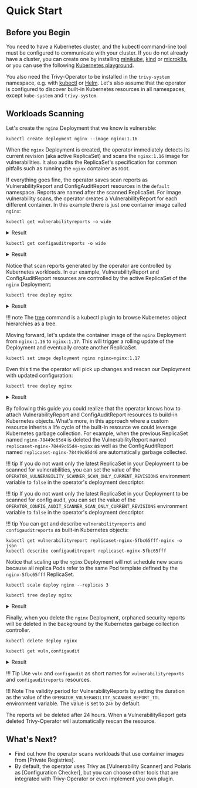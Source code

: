 # Quick Start

## Before you Begin

You need to have a Kubernetes cluster, and the kubectl command-line tool must be configured to communicate with your
cluster. If you do not already have a cluster, you can create one by installing [minikube], [kind] or [microk8s], or you can use the following [Kubernetes playground].

You also need the Trivy-Operator to be installed in the `trivy-system` namespace, e.g. with
[kubectl](./installation/kubectl.md) or [Helm](./installation/helm.md). Let's also assume that the operator is
configured to discover built-in Kubernetes resources in all namespaces, except `kube-system` and `trivy-system`.

## Workloads Scanning

Let's create the `nginx` Deployment that we know is vulnerable:

```
kubectl create deployment nginx --image nginx:1.16
```

When the `nginx` Deployment is created, the operator immediately detects its current revision (aka active ReplicaSet)
and scans the `nginx:1.16` image for vulnerabilities. It also audits the ReplicaSet's specification for common pitfalls
such as running the `nginx` container as root.

If everything goes fine, the operator saves scan reports as VulnerabilityReport and ConfigAuditReport resources in the
`default` namespace. Reports are named after the scanned ReplicaSet. For image vulnerability scans, the operator creates
a VulnerabilityReport for each different container. In this example there is just one container image called `nginx`:

```
kubectl get vulnerabilityreports -o wide
```
<details>
<summary>Result</summary>

```
NAME                                REPOSITORY      TAG    SCANNER   AGE   CRITICAL   HIGH   MEDIUM   LOW   UNKNOWN
replicaset-nginx-78449c65d4-nginx   library/nginx   1.16   Trivy     85s   33         62     49       114   1
```
</details>

```
kubectl get configauditreports -o wide
```
<details>
<summary>Result</summary>

```
NAME                          SCANNER     AGE    CRITICAL  HIGH   MEDIUM   LOW
replicaset-nginx-78449c65d4   Trivy       2m7s      0         0      6        7
```
</details>

Notice that scan reports generated by the operator are controlled by Kubernetes workloads. In our example,
VulnerabilityReport and ConfigAuditReport resources are controlled by the active ReplicaSet of the `nginx` Deployment:

```console
kubectl tree deploy nginx
```

<details>
<summary>Result</summary>

```
NAMESPACE  NAME                                                       READY  REASON  AGE
default    Deployment/nginx                                           -              7h2m
default    └─ReplicaSet/nginx-78449c65d4                              -              7h2m
default      ├─ConfigAuditReport/replicaset-nginx-78449c65d4          -              2m31s
default      ├─Pod/nginx-78449c65d4-5wvdx                             True           7h2m
default      └─VulnerabilityReport/replicaset-nginx-78449c65d4-nginx  -              2m7s
```
</details>

!!! note
The [tree] command is a kubectl plugin to browse Kubernetes object hierarchies as a tree.

Moving forward, let's update the container image of the `nginx` Deployment from `nginx:1.16` to `nginx:1.17`. This will
trigger a rolling update of the Deployment and eventually create another ReplicaSet.

```
kubectl set image deployment nginx nginx=nginx:1.17
```

Even this time the operator will pick up changes and rescan our Deployment with updated configuration:

```
kubectl tree deploy nginx
```

<details>
<summary>Result</summary>

```
NAMESPACE  NAME                                                       READY  REASON  AGE
default    Deployment/nginx                                           -              7h5m
default    ├─ReplicaSet/nginx-5fbc65fff                               -              2m36s
default    │ ├─ConfigAuditReport/replicaset-nginx-5fbc65fff           -              2m36s
default    │ ├─Pod/nginx-5fbc65fff-j7zl2                              True           2m36s
default    │ └─VulnerabilityReport/replicaset-nginx-5fbc65fff-nginx   -              2m22s
default    └─ReplicaSet/nginx-78449c65d4                              -              7h5m
default      ├─ConfigAuditReport/replicaset-nginx-78449c65d4          -              5m46s
default      └─VulnerabilityReport/replicaset-nginx-78449c65d4-nginx  -              5m22s
```
</details>

By following this guide you could realize that the operator knows how to attach VulnerabilityReport and
ConfigAuditReport resources to build-in Kubernetes objects. What's more, in this approach where a custom resource
inherits a life cycle of the built-in resource we could leverage Kubernetes garbage collection. For example, when the
previous ReplicaSet named `nginx-78449c65d4` is deleted the VulnerabilityReport named `replicaset-nginx-78449c65d4-nginx`
as well as the ConfigAuditReport named `replicaset-nginx-78449c65d46` are automatically garbage collected.

!!! tip
If you do not want only the latest ReplicaSet in your Deployment to be scanned for vulnerabilities, you can set the value
of the `OPERATOR_VULNERABILITY_SCANNER_SCAN_ONLY_CURRENT_REVISIONS` environment variable to `false` in the operator's
deployment descriptor.

!!! tip
If you do not want only the latest ReplicaSet in your Deployment to be scanned for config audit, you can set the value
of the `OPERATOR_CONFIG_AUDIT_SCANNER_SCAN_ONLY_CURRENT_REVISIONS` environment variable to `false` in the operator's
deployment descriptor.

!!! tip
You can get and describe `vulnerabilityreports` and `configauditreports` as built-in Kubernetes objects:
```
kubectl get vulnerabilityreport replicaset-nginx-5fbc65fff-nginx -o json
kubectl describe configauditreport replicaset-nginx-5fbc65fff
```

Notice that scaling up the `nginx` Deployment will not schedule new scans because all replica Pods refer to the same Pod
template defined by the `nginx-5fbc65fff` ReplicaSet.

```
kubectl scale deploy nginx --replicas 3
```

```
kubectl tree deploy nginx
```

<details>
<summary>Result</summary>

```
NAMESPACE  NAME                                                       READY  REASON  AGE
default    Deployment/nginx                                           -              7h6m
default    ├─ReplicaSet/nginx-5fbc65fff                               -              4m7s
default    │ ├─ConfigAuditReport/replicaset-nginx-5fbc65fff           -              4m7s
default    │ ├─Pod/nginx-5fbc65fff-458n7                              True           8s
default    │ ├─Pod/nginx-5fbc65fff-fk847                              True           8s
default    │ ├─Pod/nginx-5fbc65fff-j7zl2                              True           4m7s
default    │ └─VulnerabilityReport/replicaset-nginx-5fbc65fff-nginx   -              3m53s
default    └─ReplicaSet/nginx-78449c65d4                              -              7h6m
default      ├─ConfigAuditReport/replicaset-nginx-78449c65d4          -              7m17s
default      └─VulnerabilityReport/replicaset-nginx-78449c65d4-nginx  -              6m53s
```
</details>

Finally, when you delete the `nginx` Deployment, orphaned security reports will be deleted in the background by the
Kubernetes garbage collection controller.

```
kubectl delete deploy nginx
```

```console
kubectl get vuln,configaudit
```

<details>
<summary>Result</summary>

```
No resources found in default namespace.
```
</details>

!!! Tip
Use `vuln` and `configaudit` as short names for `vulnerabilityreports` and `configauditreports` resources.

!!! Note
The validity period for VulnerabilityReports by setting the duration as the value of the
`OPERATOR_VULNERABILITY_SCANNER_REPORT_TTL` environment variable. The value is set to `24h` by default.

The reports wil be deleted after 24 hours. When a VulnerabilityReport gets deleted Trivy-Operator will automatically rescan the resource.



## What's Next?

- Find out how the operator scans workloads that use container images from [Private Registries].
- By default, the operator uses Trivy as [Vulnerability Scanner] and Polaris as [Configuration Checker], but you can
  choose other tools that are integrated with Trivy-Operator or even implement you own plugin.

[minikube]: https://minikube.sigs.k8s.io/docs/
[kind]: https://kind.sigs.k8s.io/docs/
[microk8s]: https://microk8s.io/
[Kubernetes playground]: http://labs.play-with-k8s.com/
[tree]: https://github.com/ahmetb/kubectl-tree
